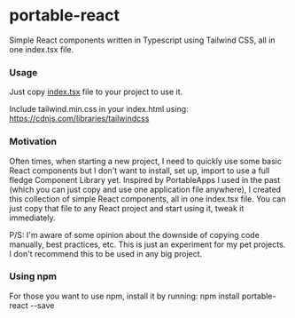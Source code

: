 # portable-react

Simple React components written in Typescript using Tailwind CSS, all in one index.tsx file.

### Usage

Just copy [index.tsx](./portable-react/src/index.tsx) file to your project to use it.

Include tailwind.min.css in your index.html using: https://cdnjs.com/libraries/tailwindcss

### Motivation

Often times, when starting a new project, I need to quickly use some basic React components but I don't want to install, set up, import to use a full fledge Component Library yet. Inspired by PortableApps I used in the past (which you can just copy and use one application file anywhere), I created this collection of simple React components, all in one index.tsx file. You can just copy that file to any React project and start using it, tweak it immediately.

P/S: I'm aware of some opinion about the downside of copying code manually, best practices, etc. This is just an experiment for my pet projects. I don't recommend this to be used in any big project. 

### Using npm

For those you want to use npm, install it by running: npm install portable-react --save